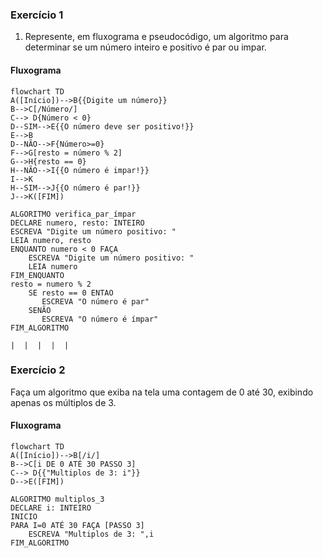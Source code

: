 
### Exercício 1

1) Represente, em fluxograma e pseudocódigo, um algoritmo para determinar se um número inteiro e positivo é par ou impar.

#### Fluxograma

```mermaid
flowchart TD
A([Início])-->B{{Digite um número}}
B-->C[/Número/]
C--> D{Número < 0}
D--SIM-->E{{O número deve ser positivo!}}
E-->B
D--NÃO-->F{Número>=0}
F-->G[resto = número % 2]
G-->H{resto == 0}
H--NÃO-->I{{O número é impar!}}
I-->K
H--SIM-->J{{O número é par!}}
J-->K([FIM])
```
```
ALGORITMO verifica_par_ímpar
DECLARE numero, resto: INTEIRO
ESCREVA "Digite um número positivo: "
LEIA numero, resto
ENQUANTO numero < 0 FAÇA
    ESCREVA "Digite um número positivo: "
    LEIA numero
FIM_ENQUANTO
resto = numero % 2
    SE resto == 0 ENTAO
       ESCREVA "O número é par"
    SENÃO 
       ESCREVA "O número é ímpar" 
FIM_ALGORITMO
```
```
|  |  |  |  |
```

### Exercício 2

Faça um algoritmo que exiba na tela uma contagem de 0 até 30, exibindo apenas os múltiplos de 3.

#### Fluxograma

```mermaid
flowchart TD
A([Início])-->B[/i/]
B-->C[i DE 0 ATÉ 30 PASSO 3]
C--> D{{"Multiplos de 3: i"}}
D-->E([FIM])

```
```
ALGORITMO multiplos_3
DECLARE i: INTEIRO
INICIO
PARA I=0 ATÉ 30 FAÇA [PASSO 3]
	ESCREVA "Multiplos de 3: ",i 
FIM_ALGORITMO
```
